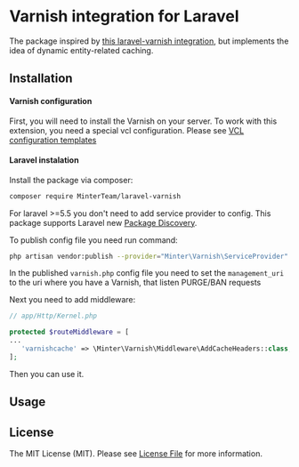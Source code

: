 # Varnish integration for Laravel

The package inspired by [this laravel-varnish integration](https://github.com/spatie/laravel-varnish), but implements the idea of dynamic entity-related caching.

## Installation

#### Varnish configuration
First, you will need to install the Varnish on your server. To work with this extension, you need a special vcl configuration. Please see 
[VCL configuration templates](varnish-configuration-templates)

#### Laravel instalation
Install the package via composer:
``` bash
composer require MinterTeam/laravel-varnish
```
For laravel >=5.5 you don't need to add service provider to config. This package supports Laravel new [Package Discovery](https://laravel.com/docs/5.5/packages#package-discovery).

To publish config file you need run command:
```bash
php artisan vendor:publish --provider="Minter\Varnish\ServiceProvider" --tag="config"
```
In the published `varnish.php` config file you need to set the `management_uri` to the uri where you have a Varnish, that listen PURGE/BAN requests

Next you need to add middleware:
```php
// app/Http/Kernel.php

protected $routeMiddleware = [
...
   'varnishcache' => \Minter\Varnish\Middleware\AddCacheHeaders::class,
];
```
Then you can use it.

## Usage



## License

The MIT License (MIT). Please see [License File](LICENSE.md) for more information.